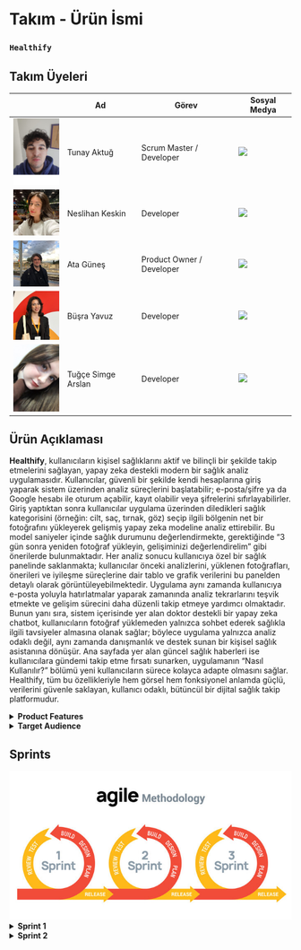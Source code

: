 # **Takım - Ürün İsmi**

  ### **`Healthify`**



## **Takım Üyeleri**

|  | Ad | Görev | Sosyal Medya |
|--|------|-------|---------|
| <img src="frontend/images/team1.jpg" width="100"/> | Tunay Aktuğ | Scrum Master / Developer | <a href="https://www.linkedin.com/in/tunay-a-2b94b9250/" target="_blank"><img src="https://cdn-icons-png.flaticon.com/512/174/174857.png" width="30"/></a> |
| <img src="frontend/images/team2.jpg" width="100"/> | Neslihan Keskin | Developer | <a href="https://www.linkedin.com/in/neslihan-keskin/" target="_blank"><img src="https://cdn-icons-png.flaticon.com/512/174/174857.png" width="30"/></a> |
| <img src="frontend/images/team5.jpg" width="100"/> | Ata Güneş | Product Owner / Developer | <a href="https://www.linkedin.com/in/atag%C3%BCne%C5%9F/" target="_blank"><img src="https://cdn-icons-png.flaticon.com/512/174/174857.png" width="30"/></a> |
| <img src="frontend/images/team4.jpg" width="100"/> | Büşra Yavuz | Developer | <a href="https://www.linkedin.com/in/0busrayavuz/" target="_blank"><img src="https://cdn-icons-png.flaticon.com/512/174/174857.png" width="30"/></a> |
| <img src="frontend/images/team3.jpg" width="100"/> | Tuğçe Simge Arslan | Developer | <a href="https://www.linkedin.com/in/tu%C4%9F%C3%A7e-simge-arslan-b8741a232/" target="_blank"><img src="https://cdn-icons-png.flaticon.com/512/174/174857.png" width="30"/></a> |



## **Ürün Açıklaması**

**Healthify**, kullanıcıların kişisel sağlıklarını aktif ve bilinçli bir şekilde takip etmelerini sağlayan, yapay zeka destekli modern bir sağlık analiz uygulamasıdır. Kullanıcılar, güvenli bir şekilde kendi hesaplarına giriş yaparak sistem üzerinden analiz süreçlerini başlatabilir; e-posta/şifre ya da Google hesabı ile oturum açabilir, kayıt olabilir veya şifrelerini sıfırlayabilirler. Giriş yaptıktan sonra kullanıcılar uygulama üzerinden diledikleri sağlık kategorisini (örneğin: cilt, saç, tırnak, göz) seçip ilgili bölgenin net bir fotoğrafını yükleyerek gelişmiş yapay zeka modeline analiz ettirebilir. Bu model saniyeler içinde sağlık durumunu değerlendirmekte, gerektiğinde “3 gün sonra yeniden fotoğraf yükleyin, gelişiminizi değerlendirelim” gibi önerilerde bulunmaktadır. Her analiz sonucu kullanıcıya özel bir sağlık panelinde saklanmakta; kullanıcılar önceki analizlerini, yüklenen fotoğrafları, önerileri ve iyileşme süreçlerine dair tablo ve grafik verilerini bu panelden detaylı olarak görüntüleyebilmektedir. Uygulama aynı zamanda kullanıcıya e-posta yoluyla hatırlatmalar yaparak zamanında analiz tekrarlarını teşvik etmekte ve gelişim sürecini daha düzenli takip etmeye yardımcı olmaktadır. Bunun yanı sıra, sistem içerisinde yer alan doktor destekli bir yapay zeka chatbot, kullanıcıların fotoğraf yüklemeden yalnızca sohbet ederek sağlıkla ilgili tavsiyeler almasına olanak sağlar; böylece uygulama yalnızca analiz odaklı değil, aynı zamanda danışmanlık ve destek sunan bir kişisel sağlık asistanına dönüşür. Ana sayfada yer alan güncel sağlık haberleri ise kullanıcılara gündemi takip etme fırsatı sunarken, uygulamanın “Nasıl Kullanılır?” bölümü yeni kullanıcıların sürece kolayca adapte olmasını sağlar. Healthify, tüm bu özellikleriyle hem görsel hem fonksiyonel anlamda güçlü, verilerini güvenle saklayan, kullanıcı odaklı, bütüncül bir dijital sağlık takip platformudur.


<details>
<summary><strong>Product Features</strong></summary>
  
---

### 1. Giriş ve Kayıt Sayfası (Login & Register)

- **Kullanıcı Girişi:** Kullanıcılar uygulamaya e-posta ve şifre ile veya Google hesabı üzerinden kolayca giriş yapabilir.  
- **Kayıt Olma & Şifre Yenileme:** Hesabı olmayan kullanıcılar yeni üyelik oluşturabilir, mevcut kullanıcılar ise şifrelerini unuttuklarında sıfırlama işlemi gerçekleştirebilir.  
- **Kullanıcı Güvenliği:** Giriş ve kayıt süreçleri güvenli kimlik doğrulama adımları ile desteklenmektedir.  



### 2. Ana Sayfa ve Genel Arayüz

- **Kullanıcı Dostu Tasarım:** Minimal ve sade arayüz, kullanıcıların uygulamayı rahatlıkla kullanmasını sağlar.  
- **Yapay Zeka Destekli Bilgilendirme:** Kullanıcılara analiz sonuçlarına göre öneriler ve bilgilendirmeler sunulur (örneğin: "3 gün sonra tekrar analiz yap").  
- **Sağlık Haberleri:** Ana sayfada sürekli güncellenen tıbbi içerikler ve sağlık haberleri kullanıcılarla paylaşılır.  



### 3. Sağlık Analizi Süreci

- **Kategori Seçimi:** Kullanıcılar analiz ettirmek istedikleri bölgeyi (Cilt, Göz, Saç, Tırnak vb.) seçerek süreci başlatır.  
- **Fotoğraf Yükleme:** Seçilen bölgeye ait net bir fotoğraf sisteme yüklenir.  
- **Yapay Zeka Analizi:** Yüklenen görsel gelişmiş yapay zeka modeli tarafından anında analiz edilir ve kullanıcıya özel sonuç sunulur.  
- **Analiz Sonuçları:** Geri bildirimler, gelişim önerileri ve tekrar analiz zamanları kullanıcıya iletilir.  



### 4. Kişisel Sağlık Takip Paneli

- **Geçmiş Kayıtlar:** Kullanıcıların yüklediği tüm fotoğraflar, analiz sonuçları ve sistemin önerileri veritabanına kaydedilir.  
- **İyileşme Grafikleri:** Kullanıcının sağlık gelişimi tablo ve grafiklerle takip edilebilir.  
- **Zaman Tabanlı Takip:** Yapay zeka, örneğin “3 gün sonra tekrar yükleyin” diyerek sağlık takibini aktif tutar.  



### 5. Doktor Chatbot (AI Sağlık Danışmanı)

- **Metin Tabanlı Danışmanlık:** Kullanıcılar fotoğraf yüklemeden, sağlık hakkında merak ettiklerini doktora sorar gibi chatbot’a yazabilir.  
- **Akıllı Yanıtlar:** Chatbot, tıbbi bilgilerle donatılmıştır ve yönlendirici, tavsiye verici mesajlar sunar.  
- **Süreç Desteği:** Kullanıcı, sadece yazışarak semptom takibi yapabilir.  



### 6. Hatırlatıcı ve Bildirim Sistemi

- **E-Posta Bildirimleri:** “3 gün geçti, tekrar analiz yapın” gibi hatırlatmalar sistem tarafından otomatik olarak gönderilir.  
- **Takvimle Entegrasyon:** Kullanıcıya özel analiz takvimi oluşturulabilir.  



### 7. İstatistik ve Gelişim Görselleştirme

- **Grafiksel Sunum:** Tüm analiz sonuçları kullanıcıya grafiklerle gösterilir.  
- **Karşılaştırma:** Eski ve yeni analiz sonuçları arasında iyileşme ya da kötüleşme durumu görsel olarak kıyaslanabilir.  
- **İyileşme Takibi:** Gelişim çizelgeleri ile uzun vadeli sağlık durumları izlenebilir.  



### 8. Profil Sayfası

- **Kullanıcı Bilgileri:** Ad, e-posta, profil fotoğrafı gibi bilgiler düzenlenebilir.  
- **Geçmiş Erişimi:** Kullanıcı geçmiş analizlerine buradan ulaşabilir.  
- **Kişisel Ayarlar:** Tema, dil ve diğer tercih ayarları bu sayfa üzerinden yapılabilir.  



### 9. Gizlilik ve Güvenlik

- **Veri Koruma:** Tüm görseller, analizler ve sohbet içerikleri yalnızca kullanıcıya özel olarak saklanır.  
- **Şifreli Saklama:** Veriler güvenli ve şifrelenmiş bir veritabanında tutulur.  
- **Gizlilik Politikası:** Kullanıcı verileri hiçbir şekilde üçüncü taraflarla paylaşılmaz.  

---
</details>


<details>
<summary><strong>Target Audience</strong></summary>

---

**Healthify** uygulaması, geniş bir kullanıcı kitlesine hitap eden çok yönlü bir sağlık platformudur. Yaş, meslek ve sağlık ihtiyacına göre farklı kullanıcı profillerine özel faydalar sunar:

### Sağlık Takibi Yapan Bireyler (Health-Conscious Individuals)

- **Rutin Kontrol Kullanıcıları:** Cilt, saç, tırnak gibi yüzeysel rahatsızlıklarını düzenli olarak takip etmek isteyenler.
- **İyileşme Süreci Gözlemleyicileri:** Belirli bir sağlık problemi sonrası gelişimini adım adım izlemek isteyen kullanıcılar.
- **Yaşlılar veya Kronik Rahatsızlığı Olanlar:** Kontrol süreçlerini görselleştirmek ve aileleriyle/uzmanlarla paylaşmak isteyen bireyler.



### Profesyoneller ve Yoğun Çalışanlar

- **Zamanı Kısıtlı Bireyler:** Sağlık takibini hızlı, verimli ve görsel olarak izlemek isteyen çalışan kesim.
- **Dijital Sağlık Asistanına İhtiyaç Duyanlar:** Doktor chatbot özelliği sayesinde hızlı tavsiye almak isteyen, hastaneye gitmeye zaman bulamayan kullanıcılar.


### Aileler

- **Çocuk Sağlığı Takibi:** Ebeveynler çocuklarının sağlık gelişimini fotoğraf analizleriyle izleyebilir.
- **Toplu Takip:** Aile bireylerinin analiz geçmişleri tek bir cihazdan kontrol edilebilir.



### Kendi Sağlığını Yönetenler (Self-Trackers)

- **Veriye Dayalı Yaşayanlar:** Sağlık verilerini analiz eden, gelişim sürecini grafiklerle görmek isteyen bilinçli kullanıcılar.
- **Proaktif Kullanıcılar:** Hastalık oluşmadan önce önlem almak isteyen bireyler.


### Teknoloji Meraklıları

- **Yapay Zeka Kullanıcıları:** Görüntü işleme ve sağlık tahmini teknolojilerine ilgi duyan teknoloji meraklıları.
- **Deneysel Kullanıcılar:** Kendi vücudunu ve sağlığını yapay zekâ ile incelemek isteyen kullanıcılar.



### Tıbbi Danışmanlığa İhtiyacı Olanlar

- **Chatbot Kullananlar:** Hızlı medikal danışmanlık isteyen, hastaneye ulaşamayan veya ön bilgi almak isteyen bireyler.
- **Tavsiye Arayanlar:** Belirli bir şikayeti olan ama henüz doktor görüşmesi ayarlamamış kişiler.



### Kişisel Gelişim ve Motivasyon Odaklılar

- **Gelişimi Görselleştirmek İsteyenler:** Sağlığındaki ilerlemeyi grafik ve tablo olarak izlemek isteyenler.
- **Hedef Belirleyiciler:** "Şu tarihte iyileşmeliyim" gibi hedef koyup, süreci ölçmek isteyenler.

---
</details>


## Sprints

<img src="frontend/images/sprints.jpg" width="600"/>

<details>
<summary><strong>Sprint 1</strong></summary>

---

<details>
<summary><strong>Uygulama Fotoğrafları</strong></summary>



### Giriş Sayfası

<img src="frontend/images/login-page-1.png" width="700"/>

---

### Kayıt Ol Sayfası

<img src="frontend/images/register-page-1.png" width="700"/>

---

### Şifre Sıfırlama Sayfası

<img src="frontend/images/sifre-sıfırlama-1.png" width="700"/>

---

### Header (Navigasyon Üst Alan)

<img src="frontend/images/header-1.png" width="700"/>

---

### Hero Section (Tanıtım Alanı)

<img src="frontend/images/hero-page-1.png" width="700"/>

---

### Sağlık Haberleri Sayfası

<img src="frontend/images/haberler-1.png" width="700"/>

---

### Nasıl Kullanılır Bölümü

<img src="frontend/images/nasıl-kullanılır-1.png" width="700"/>

---

### Kullanıcı Yorumları

<img src="frontend/images/kullanıcı-yorumları-1.png" width="700"/>

---

### Ekibimiz Sayfası

<img src="frontend/images/ekibimiz-1.png" width="700"/>

---

### İletişim ve Footer Alanı

<img src="frontend/images/iletisimegecin-footer-1.png" width="700"/>

---

### Kategori Seçim Sayfası

<img src="frontend/images/kategorisecin-1.png" width="700"/>

---

### Fotoğraf Yükleme (Göz Analizi)

<img src="frontend/images/fotografyükle-göz-1.png" width="700"/>

---

</details>

<details>
<summary><strong>Proje Yönetimi</strong></summary>

---

### Sprint Board SS

Aşağıda Sprint 1 sürecinde kullanılan proje yönetimi süreçlerine ait görseller yer almaktadır:

---

<img src="frontend/images/Sprint1_1.png" width="700"/>
<img src="frontend/images/Sprint1_3.png" width="700"/>
<img src="frontend/images/Sprint1_4.png" width="700"/>
<img src="frontend/images/Sprint1_5.png" width="700"/>
<img src="frontend/images/Sprint1_6.png" width="700"/>
<img src="frontend/images/Sprint1_7.png" width="700"/>
<img src="frontend/images/Sprint1_8.png" width="700"/>
<img src="frontend/images/Sprint1_9.png" width="700"/>
<img src="frontend/images/Sprint1_12.png" width="700"/>
<img src="frontend/images/Sprint1_13.png" width="700"/>
<img src="frontend/images/Sprint1_14.png" width="700"/>
<img src="frontend/images/Sprint1_15png.png" width="700"/>
<img src="frontend/images/Sprint1_16.png" width="700"/>
<img src="frontend/images/Sprint1_17.png" width="700"/>

---
### Daily Scrum

<img src="frontend/images/Sprint1_2.png" width="700"/>
<img src="frontend/images/Sprint1_10.png" width="700"/>
<img src="frontend/images/Sprint1_11.png" width="700"/>
<img src="frontend/images/Sprint1_18.png" width="700"/>
<img src="frontend/images/Sprint1_19.png" width="700"/>
<img src="frontend/images/Sprint1_20.png" width="700"/>
<img src="frontend/images/Sprint1_21.png" width="700"/>

---


</details>

<details>
<summary><strong>Proje Kapsamı & Hedefi</strong></summary>

---

### Proje Kapsamı

**Healthify**, kullanıcıların kişisel sağlıklarını dijital ortamda takip edebilmelerine olanak tanıyan yapay zeka destekli bir web ve mobil uygulamadır. Uygulama, sağlık verilerinin görsel analizine dayalı geri bildirimler sunarak kullanıcıların iyileşme süreçlerini takip etmelerine, öneriler almalarına ve düzenli olarak sağlık kontrollerini yapmalarına yardımcı olur. Proje aşağıdaki modülleri kapsamaktadır:

- Görsel tabanlı sağlık analizi (örneğin: cilt, göz, tırnak görüntüleri)
- Yapay zeka ile analiz sonucu üretme ve gelişim önerileri sunma
- Sağlık geçmişi kayıtları, karşılaştırmalı analiz ve grafikler
- Doktor benzeri chatbot ile metin bazlı sağlık danışmanlığı
- E-posta ile hatırlatma ve analiz zamanlama sistemi
- Kişisel sağlık takip panosu ve kullanıcı profili
- Güncel sağlık haberleri ve bilinçlendirme içerikleri

---

### Proje Hedefi

- Bireylerin kişisel sağlık takibini kolaylaştırmak ve dijitalleştirmek  
- Yapay zeka teknolojisi ile görsel analiz ve sağlık verisi değerlendirmesi yapmak  
- Kullanıcıların gelişim süreçlerini takip edebileceği görsel ve istatistiksel araçlar sunmak  
- Sağlık profesyoneline gitmeden önce ön değerlendirme yapabilecek bir chatbot sunmak  
- Kullanıcıyı zamanında analiz yapması için bilgilendirmek ve yönlendirmek  
- Sağlık farkındalığını artırmak için doğru ve güncel içerikler sunmak  
- Sağlık teknolojilerine uygun, güvenli ve erişilebilir bir çözüm geliştirmek  
- Yazılım geliştirme sürecinde **Agile/Scrum metodolojisi** ile takım içinde etkin iş birliği sağlamak

---

</details>
<details>
<summary><strong>Burndown Charts</strong></summary>

---

### Burndown Chart 1  
<img src="frontend/images/sprint1_burndown.png" width="700"/>

> **Açıklama:** Bu grafik Sprint 1 süresince tahmini iş yükü ile gerçek iş yükü arasındaki farkı görselleştirir. Takım, planlanan tempoya oldukça yakın ilerlemiş ve sprint sonunda işlerin tamamı bitirilmiştir.

---

### Burndown Chart 2  
<img src="frontend/images/sprint1_burndown2.png" width="700"/>


</details>

<details>
<summary><strong>Backlog Hesabı (Trello)</strong></summary>

---

### Healthify Projesi Trello Backlog

Aşağıdaki QR kodunu tarayarak Healthify projesine ait Trello backlog’una kolayca erişebilirsiniz.

<img src="frontend/images/healthify_qrcode.png" width="300"/>

> QR kod Trello panosuna doğrudan yönlendirir. Takım üyeleri, görevleri ve sprintleri burada takip edebilir.

</details>


<details>
<summary><strong>Sprint Notları</strong></summary>

---

### UI/UX ve Proje Organizasyonu

- UI tasarımlarında **Figma** kullanıldı.  
- Proje yönetimi için **Trello** tercih edildi.  
- Daily scrum toplantıları her gün **WhatsApp** üzerinden koordine edildi, bazı günler **Google Meet** ile gerçekleştirildi.  
- Giriş sistemi için **E-posta** yöntemi tercih edildi.  
- Uygulamanın genel teması **sade ve resmi** olarak belirlendi.  
- Tasarımlar ve uygulama dili **Türkçe** olarak kararlaştırıldı.  

---

### Sprint İçinde Tamamlanması Beklenen Puan

Toplamda: **250 Puan**  
Tamamlanan: **250 Puan**

---

### Puan Tamamlama Mantığı

Toplam hedef **750 puan** olacak şekilde her sprint için **250 puanlık** görevler planlandı.

- **1. Sprint**: Tasarım, temel endpointler, temel kod yapıları (JWT, haber çekme, veritabanı seçimi ve entegrasyonu)
- **2. Sprint**: Chatbot entegrasyonu, modellerin API'ye bağlanması, grafikler, kullanıcı geçmişi ve profili
- **3. Sprint**: Kalan eksiklerin tamamlanması ve uygulamaya özgünlük katacak özel özelliklerin geliştirilmesi

---

### Sprint Review

- **Tuğçe Simge Arslan**, **Büşra Yavuz**, **Ata Güneş**: Veri tarafında çalıştı, model, dataset, notebook araştırmaları yaptı, modellere karar verildi.  
- **Neslihan Keskin** Figma üzerinden ilk UI tasarımlarını oluşturdu.  
- **Tunay Aktuğ** İlk frontend ekranlarını hazırladı, backend ile entegrasyonu gerçekleştirdi.  
- **Neslihan Keskin** ayrıca veritabanı olarak **SQL Server Management Studio** seçimini yaptı ve veritabanına kayıt işlemlerini başarıyla tamamladı.  
- Kullanıcı giriş/çıkış sistemi geliştirildi.  
- Sağlık haberleri için ücretsiz bir API kullanıldı, haberleri kendimiz mi üretsek kararsız kalındı.  
- Uygulama ismine karar verildi fakat isim ve logo için sprint 2'de özel toplantı yapılmasına karar verildi.  
- Proje yönetim sistemi belirlendi, takım üyeleri birbirini tanıdı ve ilerleyen sprintler için genel yol haritası oluşturuldu.  
- Günlük olarak WhatsApp’tan iletişim sağlandı, ayrıca **4 ayrı Google Meet toplantısı** yapıldı.  
- Beklenenden fazla iş başarıldı, sistem oturmaya başladı ve verimli bir sprint dönemi geçirildi.

---

### Sprint Review Katılımcıları

**`Tunay Aktuğ, Neslihan Keskin, Ata Güneş, Büşra Yavuz, Tuğçe Simge Arslan`**

---

### Sprint Retrospektifi

- 2 sprintte model entegrasyonlarına başlanacak.  
- Uygulama logosu ve ismi kesinleştirilecek.  
- Aynı tempoda devam ederek kaliteli bir ürün çıkarılması hedefleniyor.  
- Chatbot modeli olarak "ön tanı doktor" fikri benimsendi, entegrasyon kararı alındı.  
- Kullanıcı geçmişi özelliği eklenmesine karar verildi.  
- Tablolar ve grafikleştirme ile analiz ekranı oluşturulacak.  
- Takip sistemi geliştirilecek.  
- "Kayıt ol" ve "Şifremi unuttum" sayfalarına yeni UI tasarımı yapılacak.  
- Kişisel sağlık takip panosu eklenecek.  
- Puan ve rozet sistemi gibi ödül mekanizmaları tartışıldı; bu konu için sprint 2'de özel bir toplantı planlandı.

</details>


</details>

<details>
<summary><strong>Sprint 2</strong></summary>

---

<details>
<summary><strong>Uygulama Fotoğrafları</strong></summary>

---

### Göğüs (X-ray) Analizi Ekranı  
<img src="frontend/images/Sprint2_3.png" width="700"/>

> **Teşhis:** Emphysema  
> **Öneri:** Doktorunuza danışın, sigara kullanıyorsanız bırakın.

---

### Kırık (X-ray) Analizi Ekranı  
<img src="frontend/images/Sprint2_4.png" width="700"/>

> **Teşhis:** Fracture analizi simülasyonu  
> **Öneri:** Acil servise başvurun, hareket etmeyin.

---

### Profil Bilgilerim Sayfası  
<img src="frontend/images/Sprint2_5.png" width="700"/>

> Kullanıcılar; kişisel bilgilerini, kullandığı ilaçları ve geçirdiği operasyonları bu alandan yönetebilir.

---

### Dr. Bilge Chatbot (Sağlık Asistanı)  
<img src="frontend/images/Sprint2_6.png" width="700"/>

> Kullanıcının profil bilgilerine (ilaçlar, hastalık geçmişi vb.) göre kişiselleştirilmiş tavsiyeler veren doktor destekli yapay zeka sohbet botudur.

---

### Navigasyon - Profil ve Alt Menü  
<img src="frontend/images/Sprint2_7.png" width="700"/>

> Kullanıcı profilinden analiz geçmişine, grafiklere ve yardım alanına ulaşabileceği yönlendirme menüsü.

---

### Kategori Seçim Sayfası  
<img src="frontend/images/Sprint2_8.png" width="700"/>

> Kullanıcılar analiz için ilgilendikleri bölgeyi (göz, cilt, saç, kırık vb.) bu ekrandan seçebilir.

---

### Sık Sorulan Sorular - Kart 1  
<img src="frontend/images/Sprint2_9.png" width="700"/>

> Healthify hakkında en çok merak edilen soruların cevaplandığı SSS alanıdır.

---

### Sık Sorulan Sorular - Kart 2  
<img src="frontend/images/Sprint2_10.png" width="700"/>

> Ek bilgi alanları ve kullanıcı yönlendirmeleriyle detaylandırılmış yardım kartları.

---

### Gizlilik Politikası  
<img src="frontend/images/Sprint2_11.png" width="700"/>

> Kullanıcı verilerinin korunmasına dair şeffaf ve detaylı bilgilendirme.

---

### Hizmet Koşulları  
<img src="frontend/images/Sprint2_12.png" width="700"/>

> Platformun kullanım amacı, veri sorumlulukları ve etik kuralları açıkça belirtilmiştir.

---

### Güncellenmiş Kayıt Ol Sayfası  
<img src="frontend/images/Sprint2_13.png" width="700"/>

> Modern UI tasarımı ile yeniden düzenlenen kullanıcı kayıt ekranı.

---

### Neden Healthify?  
<img src="frontend/images/Sprint2_14.png" width="700"/>

> Kullanıcıyı bilgilendiren 3 temel özellik: Güvenli Veri, Yapay Zeka Destekli Öneriler, Doktor Onaylı Chatbot.

---

### Dr. Bilge Chatbot – Örnek 2  
<img src="frontend/images/Sprint2_18.png" width="700"/>

> Kullanıcının geçmiş sağlık durumu (örneğin: bel fıtığı, kullanılan ilaçlar) göz önünde bulundurularak özel cevaplar üretir.

---

</details>

<details>
<summary><strong>Proje Yönetimi</strong></summary>

---

### Sprint Board SS  
Sprint 2 sürecinde kullanılan Trello sprint panosuna ait ekran görüntüleri aşağıda sıralanmıştır:

<img src="frontend/images/Sprint2_1.png" width="700"/>
<img src="frontend/images/Sprint2_2.png" width="700"/>
<img src="frontend/images/Sprint2_15.png" width="700"/>
<img src="frontend/images/Sprint2_16.png" width="700"/>
<img src="frontend/images/Sprint2_17.png" width="700"/>
<img src="frontend/images/Sprint2_26.png" width="700"/>
<img src="frontend/images/Sprint2_27.png" width="700"/>

---

### Daily Scrum  
Geliştirme sürecinde ekip içi iletişim WhatsApp üzerinden yürütülmüştür. Günlük olarak yapılan toplantılar, görev paylaşımı ve ilerleme takibi aşağıdaki örneklerde görülmektedir:

<img src="frontend/images/Sprint2_20.png" width="700"/>
<img src="frontend/images/Sprint2_21.png" width="700"/>
<img src="frontend/images/Sprint2_22.png" width="700"/>
<img src="frontend/images/Sprint2_23.png" width="700"/>
<img src="frontend/images/Sprint2_24.png" width="700"/>
<img src="frontend/images/Sprint2_25.png" width="700"/>

---

</details>

<details>
<summary><strong>Burndown Chart</strong></summary>

---

<img src="frontend/images/Sprint2_19.png" width="700"/>

> Burndown chart, Sprint 2 süresince yapılan işlerin zamana bağlı olarak ne şekilde tamamlandığını göstermektedir.  
> Siyah çizgi gerçek ilerlemeyi, mavi çizgi ise ideal ilerleme çizgisini ifade etmektedir.  
> 250 puanlık toplam iş yükü sprint boyunca düzenli şekilde azaltılmış ve sprint sonunda tüm görevler başarıyla tamamlanmıştır.

---

</details>

<details>
<summary><strong>Backlog Hesabı (Trello)</strong></summary>

---

### Healthify Projesi Trello Backlog

Aşağıdaki QR kodunu tarayarak Healthify projesine ait Trello backlog’una kolayca erişebilirsiniz.

<img src="frontend/images/Sprint2_28.png" width="300"/>

> QR kod Trello panosuna doğrudan yönlendirir. Takım üyeleri, görevleri ve sprintleri burada takip edebilir.

---

</details>

<details>
<summary><strong>Sprint 2 Notları</strong></summary>

---

### Sprint Notları

- Modeller **Kaggle**, **Hugging Face** ve **GitHub** üzerinden araştırıldı.
- Seçimlerde **yüksek doğruluk oranı**, **accuracy**, **F1 score** gibi metrikler dikkate alındı.
- Bazı modellere **"sağlıklı" sınıfı** eklenerek yeniden eğitildi; bu modellerin uygunluk ve doğruluk durumları tekrar değerlendirildi.
- Model entegrasyonlarında **ONNX (Open Neural Network Exchange)** formatı kullanıldı.
- Toplamda **30'dan fazla model araştırması** yapılmış olup bu araştırmalar **Google E-Tablolar** üzerinden takip edildi.
- Sprint 2 süresince **4 farklı Google Meet toplantısı** düzenlendi.
- **Dr. Bilge Chatbot** için **Gemini 2.5 Flash** kullanıldı ve kullanıcı profil bilgileriyle senkron şekilde kişisel sağlık tavsiyeleri sunması sağlandı.

---
### Sprint İçinde Tamamlanması Beklenen Puan

- **Toplamda:** 250 Puan  
- **Tamamlanan:** 250 Puan  

---

### Puan Tamamlama Mantığı

Toplam hedef **750 puan** olacak şekilde her sprint için **250 puanlık görevler** planlanmıştır:

- **1. Sprint:** Tasarım, temel endpointler, temel kod yapıları (JWT, haber çekme, veritabanı seçimi ve entegrasyonu)  
- **2. Sprint:** Chatbot entegrasyonu, modellerin API'ye bağlanması, grafikler, kullanıcı geçmişi ve profili  
- **3. Sprint:** Kalan eksiklerin tamamlanması ve uygulamaya özgünlük katacak özel özelliklerin geliştirilmesi  

---

### Sprint Review

- **Kayıt Ol Sayfası** güncellendi. Kullanıcılar artık kayıt olabilmek için **gizlilik politikası** ve **hizmet koşullarını kabul etmek zorunda**.
- Sayfa ayrıca **resimli ekran** ile kullanıcı deneyimi açısından iyileştirildi.
- **Profilim Sayfası** geliştirildi. Kullanıcılar profil bilgilerini sisteme girip güncelleyebiliyor.
- **Dr. Bilge Chatbot** eklendi. 
  - **Gemini 2.5 Flash** modeli entegre edilerek kullanıcının **ilaç geçmişi** ve **geçirdiği ameliyatlar** dikkate alınarak **kişisel sağlık tavsiyeleri** veriliyor.
  - Dr. Bilge artık tam anlamıyla bir **kişisel sağlık asistanı** olarak görev yapıyor.
- **"Neden Healthify?"** bölümü eklendi ve kullanıcıyı bilgilendirici, sade bir anlatımla düzenlendi.
- **Sık Sorulan Sorular** bölümü oluşturuldu ve içerikler düzenlendi.
- **Hizmet Koşulları** ve **Gizlilik Politikası** eklendi, düzenlemeleri yapıldı.
- **Göğüs X-Ray Kategorisi** için model başarıyla entegre edildi.
- **Kırık X-Ray Kategorisi** için de model araştırıldı, uygun görülen model sisteme dahil edildi.
- **30’dan fazla model araştırılması** hedefi başarıyla gerçekleştirildi.
- Proje yönetimi aracı olarak yine **Trello** kullanıldı.
- Model seçim süreçlerinde **accuracy, F1 score ve doğruluk** gibi metrikler üzerinde takım içinde bazı fikir ayrılıkları yaşandı.
  - Bu sorunlar yapılan toplantılarla çözülerek uygun modeller üzerinde uzlaşıldı.
  - Bu durum, takım üyelerine **fikir ayrılıklarının doğal ve yapıcı şekilde çözülebileceğini** öğretti.

**Görev Dağılımı:**

- **Tuğçe Simge Arslan**, **Büşra Yavuz**, **Ata Güneş**:  
  Model araştırmaları, veri seti analizi, uygun modellerin belirlenmesi.
  
- **Neslihan Keskin**, **Tunay Aktuğ**:  
  Site arayüzü geliştirmeleri, frontend ve backend güncellemeleri, model entegrasyonları.

---

### Sprint Review Katılımcıları

**`Tunay Aktuğ, Neslihan Keskin, Ata Güneş, Büşra Yavuz, Tuğçe Simge Arslan`**

---

### Sprint Retrospektifi

- Sprint 3’te aynı tempoda devam edilerek daha **özgün ve kaliteli bir ürün** ortaya çıkarılması hedefleniyor.
- **Profilim** kısmı **veri tabanına entegre edilecek**. Bunun için `profile.py` oluşturulacak ve kullanıcı verileri oradan yönetilecek.
- Kullanıcının yaptığı analizlerin görüntüleneceği **"Analizlerim"** bölümü eklenecek.
- **"Hatırlatmalarım"** bölümü oluşturulacak. Kullanıcının ilaç ve hastalık geçmişine göre **ilaç hatırlatmaları** yapılacak.
- **Yardım / Kılavuz** sekmesi hazırlanarak, kullanıcıların uygulamayı nasıl kullanacaklarını kolayca anlayabilmeleri sağlanacak.
- Yeni **model kategorileri** araştırılacak ve uygulamaya entegre edilecek. Bu sayede sistem daha fazla hastalık/alanı kapsayacak.
- **Ses tabanlı teşhis modelleri** üzerine araştırmalar yapılacak. Örneğin **öksürük sesi üzerinden tanı** gibi yenilikçi modeller değerlendirilecek.
  - Bu konu Sprint 3 içerisinde özel bir toplantıyla ele alınacak ve uygulanabilirliği değerlendirilecek.
- **Kullanıcı yorum sistemi** eklenecek. Kullanıcılar uygulamaya dair yorum bırakabilecek ve bu yorumlar ayrı bir sekmede görüntülenecek.
- **"Şifremi Unuttum"** gibi ekranlar için **yeni UI tasarımları** uygulanacak.

---

</details>


